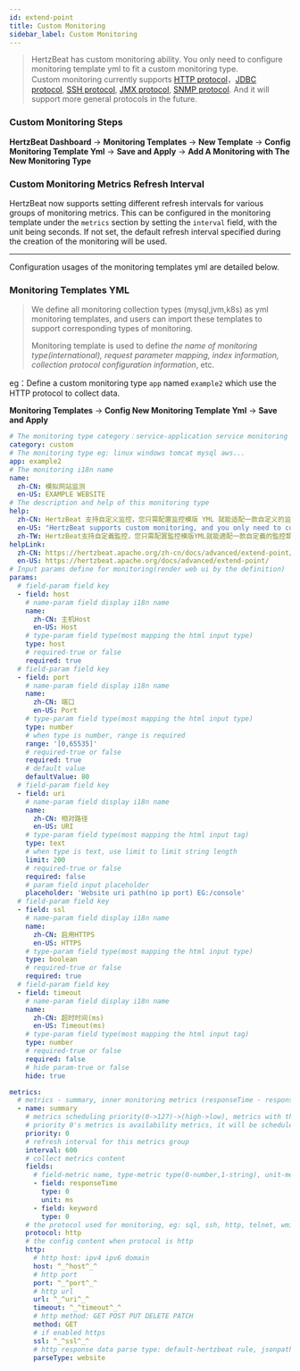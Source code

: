 ```yaml
---
id: extend-point  
title: Custom Monitoring  
sidebar_label: Custom Monitoring
---
```


> HertzBeat has custom monitoring ability. You only need to configure monitoring template yml to fit a custom monitoring type.  
> Custom monitoring currently supports [HTTP protocol](extend-http)，[JDBC protocol](extend-jdbc), [SSH protocol](extend-ssh), [JMX protocol](extend-jmx), [SNMP protocol](extend-snmp). And it will support more general protocols in the future.

### Custom Monitoring Steps

**HertzBeat Dashboard** -> **Monitoring Templates** -> **New Template** -> **Config Monitoring Template Yml** -> **Save and Apply** -> **Add A Monitoring with The New Monitoring Type**

### Custom Monitoring Metrics Refresh Interval

HertzBeat now supports setting different refresh intervals for various groups of monitoring metrics. This can be configured in the monitoring template under the `metrics` section by setting the `interval` field, with the unit being seconds. If not set, the default refresh interval specified during the creation of the monitoring will be used.

-------

Configuration usages of the monitoring templates yml are detailed below.

### Monitoring Templates YML

> We define all monitoring collection types (mysql,jvm,k8s) as yml monitoring templates, and users can import these templates to support corresponding types of monitoring.
>
> Monitoring template is used to define *the name of monitoring type(international), request parameter mapping, index information, collection protocol configuration information*, etc.

eg：Define a custom monitoring type `app` named `example2` which use the HTTP protocol to collect data.

**Monitoring Templates** -> **Config New Monitoring Template Yml** -> **Save and Apply**

```yaml
# The monitoring type category：service-application service monitoring db-database monitoring custom-custom monitoring os-operating system monitoring
category: custom
# The monitoring type eg: linux windows tomcat mysql aws...
app: example2
# The monitoring i18n name
name:
  zh-CN: 模拟网站监测
  en-US: EXAMPLE WEBSITE
# The description and help of this monitoring type
help:
  zh-CN: HertzBeat 支持自定义监控，您只需配置监控模版 YML 就能适配一款自定义的监控类型。<br>定义流程如下：HertzBeat 页面 -> 监控模版菜单 -> 新增监控类型 -> 配置自定义监控模版YML -> 点击保存应用 -> 使用新监控类型添加监控。
  en-US: "HertzBeat supports custom monitoring, and you only need to configure the monitoring template YML to adapt to a custom monitoring type. <br>Definition process as follow: HertzBeat Pages -> Main Menu -> Monitor Template -> edit and save -> apply this template."
  zh-TW: HertzBeat支持自定義監控，您只需配寘監控模版YML就能適配一款自定義的監控類型。<br>定義流程如下：HertzBeat頁面->監控模版選單->新增監控類型->配寘自定義監控模版YML ->點擊保存應用->使用新監控類型添加監控。
helpLink:
  zh-CN: https://hertzbeat.apache.org/zh-cn/docs/advanced/extend-point/
  en-US: https://hertzbeat.apache.org/docs/advanced/extend-point/
# Input params define for monitoring(render web ui by the definition)
params:
  # field-param field key
  - field: host
    # name-param field display i18n name
    name:
      zh-CN: 主机Host
      en-US: Host
    # type-param field type(most mapping the html input type)
    type: host
    # required-true or false
    required: true
  # field-param field key
  - field: port
    # name-param field display i18n name
    name:
      zh-CN: 端口
      en-US: Port
    # type-param field type(most mapping the html input type)
    type: number
    # when type is number, range is required
    range: '[0,65535]'
    # required-true or false
    required: true
    # default value
    defaultValue: 80
  # field-param field key
  - field: uri
    # name-param field display i18n name
    name:
      zh-CN: 相对路径
      en-US: URI
    # type-param field type(most mapping the html input tag)
    type: text
    # when type is text, use limit to limit string length
    limit: 200
    # required-true or false
    required: false
    # param field input placeholder
    placeholder: 'Website uri path(no ip port) EG:/console'
  # field-param field key
  - field: ssl
    # name-param field display i18n name
    name:
      zh-CN: 启用HTTPS
      en-US: HTTPS
    # type-param field type(most mapping the html input type)
    type: boolean
    # required-true or false
    required: true
  # field-param field key
  - field: timeout
    # name-param field display i18n name
    name:
      zh-CN: 超时时间(ms)
      en-US: Timeout(ms)
    # type-param field type(most mapping the html input tag)
    type: number
    # required-true or false
    required: false
    # hide param-true or false
    hide: true

metrics:
  # metrics - summary, inner monitoring metrics (responseTime - response time, keyword - number of keywords)
  - name: summary
    # metrics scheduling priority(0->127)->(high->low), metrics with the same priority will be scheduled in parallel
    # priority 0's metrics is availability metrics, it will be scheduled first, only availability metrics collect success will the scheduling continue
    priority: 0
    # refresh interval for this metrics group
    interval: 600
    # collect metrics content
    fields:
      # field-metric name, type-metric type(0-number,1-string), unit-metric unit('%','ms','MB'), label-if is metrics label
      - field: responseTime
        type: 0
        unit: ms
      - field: keyword
        type: 0
    # the protocol used for monitoring, eg: sql, ssh, http, telnet, wmi, snmp, sdk
    protocol: http
    # the config content when protocol is http
    http:
      # http host: ipv4 ipv6 domain
      host: ^_^host^_^
      # http port
      port: ^_^port^_^
      # http url
      url: ^_^uri^_^
      timeout: ^_^timeout^_^
      # http method: GET POST PUT DELETE PATCH
      method: GET
      # if enabled https
      ssl: ^_^ssl^_^
      # http response data parse type: default-hertzbeat rule, jsonpath-jsonpath script, website-for website monitoring, prometheus-prometheus exporter rule
      parseType: website

```
